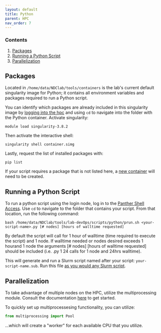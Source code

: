 ```yaml
---
layout: default
title: Python
parent: HPC
nav_order: 7
---
```


### Contents
1. [Packages](#packages)
2. [Running a Python Script](#running-a-python-script)
3. [Parallelization](#parallelization)


## Packages
Located in `/home/data/NDClab/tools/containers` is the lab's current default singularity image for Python; it contains all environment variables and packages required to run a Python script.

You can identify which packages are already included in this singularity image by [logging into the hpc](https://ndclab.github.io/wiki/docs/hpc/accessing.html#login-node) and using `cd` to navigate into the folder with the Python container. Activate singularity:

```
module load singularity-3.8.2
```

Then activate the interactive shell:

```
singularity shell container.simg
```

Lastly, request the list of installed packages with:

```
pip list
```

If your script requires a package that is not listed here, a [new container](https://ndclab.github.io/wiki/docs/hpc/containers.html) will need to be created.


## Running a Python Script
To run a python script using the login node, log in to the [Panther Shell Access](https://ndclab.github.io/wiki/docs/hpc/accessing.html#login-node). Use `cd` to navigate to the folder that contains your script. From that location, run the following command:

```
bash /home/data/NDClab/tools/lab-devOps/scripts/python/prun.sh <your-script-name>.py [# nodes] [hours of walltime requested]
```

By default the script will call for 1 hour of walltime (time required to execute the script) and 1 node. If walltime needed or nodes desired exceeds 1 hourand 1 node the arguments [# nodes] [hours of walltime requested] should be included (i.e. <your-script-name>.py 1 24 calls for 1 node and 24hrs walltime).

This will generate and run a Slurm script named after your script: `your-script-name.sub`. Run this file [as you would any Slurm script](https://ndclab.github.io/wiki/docs/hpc/jobs.html#running-a-slurm-file).


## Parallelization

To take advantage of multiple nodes on the HPC, utilize the multiprocessing module. Consult the documentation [here](https://docs.python.org/3/library/multiprocessing.html) to get started.

To quickly set up multiprocessesing functionality, you can utilize:

```python
from multiprocessing import Pool
```

...which will create a "worker" for each available CPU that you utilize.
